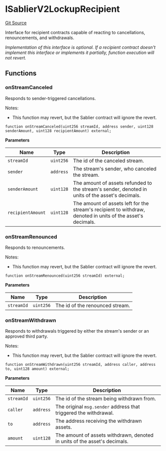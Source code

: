 # ISablierV2LockupRecipient

[Git Source](https://github.com/sablier-labs/v2-core/blob/159e87a2f5af03967faf292df81fef93c14be2e2/src/interfaces/hooks/ISablierV2LockupRecipient.sol)

Interface for recipient contracts capable of reacting to cancellations, renouncements, and withdrawals.

_Implementation of this interface is optional. If a recipient contract doesn't implement this interface or implements it
partially, function execution will not revert._

## Functions

### onStreamCanceled

Responds to sender-triggered cancellations.

Notes:

- This function may revert, but the Sablier contract will ignore the revert.

```solidity
function onStreamCanceled(uint256 streamId, address sender, uint128 senderAmount, uint128 recipientAmount) external;
```

**Parameters**

| Name              | Type      | Description                                                                                                 |
| ----------------- | --------- | ----------------------------------------------------------------------------------------------------------- |
| `streamId`        | `uint256` | The id of the canceled stream.                                                                              |
| `sender`          | `address` | The stream's sender, who canceled the stream.                                                               |
| `senderAmount`    | `uint128` | The amount of assets refunded to the stream's sender, denoted in units of the asset's decimals.             |
| `recipientAmount` | `uint128` | The amount of assets left for the stream's recipient to withdraw, denoted in units of the asset's decimals. |

### onStreamRenounced

Responds to renouncements.

Notes:

- This function may revert, but the Sablier contract will ignore the revert.

```solidity
function onStreamRenounced(uint256 streamId) external;
```

**Parameters**

| Name       | Type      | Description                     |
| ---------- | --------- | ------------------------------- |
| `streamId` | `uint256` | The id of the renounced stream. |

### onStreamWithdrawn

Responds to withdrawals triggered by either the stream's sender or an approved third party.

Notes:

- This function may revert, but the Sablier contract will ignore the revert.

```solidity
function onStreamWithdrawn(uint256 streamId, address caller, address to, uint128 amount) external;
```

**Parameters**

| Name       | Type      | Description                                                               |
| ---------- | --------- | ------------------------------------------------------------------------- |
| `streamId` | `uint256` | The id of the stream being withdrawn from.                                |
| `caller`   | `address` | The original `msg.sender` address that triggered the withdrawal.          |
| `to`       | `address` | The address receiving the withdrawn assets.                               |
| `amount`   | `uint128` | The amount of assets withdrawn, denoted in units of the asset's decimals. |
